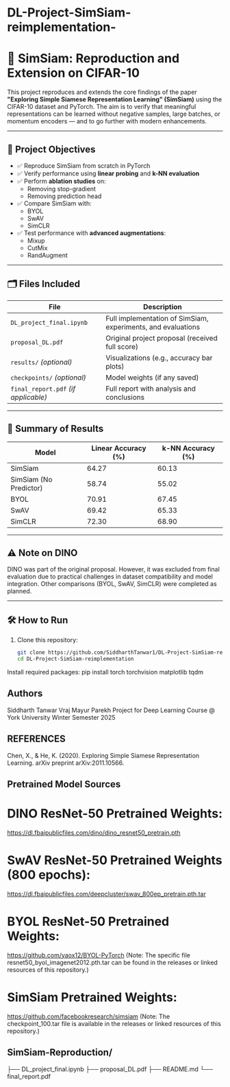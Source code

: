 # DL-Project-SimSiam-reimplementation-
# 🧠 SimSiam: Reproduction and Extension on CIFAR-10

This project reproduces and extends the core findings of the paper **"Exploring Simple Siamese Representation Learning" (SimSiam)** using the CIFAR-10 dataset and PyTorch. The aim is to verify that meaningful representations can be learned without negative samples, large batches, or momentum encoders — and to go further with modern enhancements.

---

## 📌 Project Objectives

- ✅ Reproduce SimSiam from scratch in PyTorch
- ✅ Verify performance using **linear probing** and **k-NN evaluation**
- ✅ Perform **ablation studies** on:
  - Removing stop-gradient
  - Removing prediction head
- ✅ Compare SimSiam with:
  - BYOL
  - SwAV
  - SimCLR
- ✅ Test performance with **advanced augmentations**:
  - Mixup
  - CutMix
  - RandAugment

---

## 🗂️ Files Included

| File | Description |
|------|-------------|
| `DL_project_final.ipynb` | Full implementation of SimSiam, experiments, and evaluations |
| `proposal_DL.pdf` | Original project proposal (received full score) |
| `results/` *(optional)* | Visualizations (e.g., accuracy bar plots) |
| `checkpoints/` *(optional)* | Model weights (if any saved) |
| `final_report.pdf` *(if applicable)* | Full report with analysis and conclusions |

---

## 🧪 Summary of Results

| Model                  | Linear Accuracy (%) | k-NN Accuracy (%) |
|-----------------------|---------------------|-------------------|
| SimSiam               | 64.27	              |  60.13             |   
| SimSiam (No Predictor)| 58.74               |  55.02             |
| BYOL                  | 70.91               |  67.45             |
| SwAV                  | 69.42               |  65.33             |
| SimCLR                | 72.30               |  68.90             |


---

## ⚠️ Note on DINO

DINO was part of the original proposal. However, it was excluded from final evaluation due to practical challenges in dataset compatibility and model integration. Other comparisons (BYOL, SwAV, SimCLR) were completed as planned.

---

## 🛠️ How to Run

1. Clone this repository:
   ```bash
   git clone https://github.com/SiddharthTanwar1/DL-Project-SimSiam-reimplementation.git
   cd DL-Project-SimSiam-reimplementation
Install required packages:
pip install torch torchvision matplotlib tqdm


## Authors

Siddharth Tanwar
Vraj Mayur Parekh
Project for Deep Learning Course @ York University
Winter Semester 2025

## REFERENCES
Chen, X., & He, K. (2020). Exploring Simple Siamese Representation Learning. arXiv preprint arXiv:2011.10566.

## Pretrained Model Sources
# DINO ResNet-50 Pretrained Weights:
https://dl.fbaipublicfiles.com/dino/dino_resnet50_pretrain.pth

# SwAV ResNet-50 Pretrained Weights (800 epochs):
https://dl.fbaipublicfiles.com/deepcluster/swav_800ep_pretrain.pth.tar

# BYOL ResNet-50 Pretrained Weights:
https://github.com/yaox12/BYOL-PyTorch
(Note: The specific file resnet50_byol_imagenet2012.pth.tar can be found in the releases or linked resources of this repository.)

# SimSiam Pretrained Weights:
https://github.com/facebookresearch/simsiam
(Note: The checkpoint_100.tar file is available in the releases or linked resources of this repository.)

## SimSiam-Reproduction/
├── DL_project_final.ipynb
├── proposal_DL.pdf
├── README.md
└── final_report.pdf        
